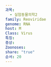```yaml
---
과목:
  - 실험동물의학2
family: Reoviridae
genome: RNA
host: M
Class: Virus
특징: 
증상: 
Zoonoses: 
share: "true"
순서: 20
---
```

